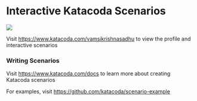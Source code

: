 # Interactive Katacoda Scenarios

[![](http://shields.katacoda.com/katacoda/vamsikrishnasadhu/count.svg)](https://www.katacoda.com/vamsikrishnasadhu "Get your profile on Katacoda.com")

Visit https://www.katacoda.com/vamsikrishnasadhu to view the profile and interactive scenarios

### Writing Scenarios
Visit https://www.katacoda.com/docs to learn more about creating Katacoda scenarios

For examples, visit https://github.com/katacoda/scenario-example
